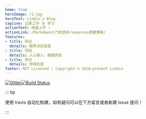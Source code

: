 ```yaml
---
home: true
heroImage: /1.jpg
heroText: LinQin`s Blog
tagline: 记录工作 与 学习
actionText: 快速上手 →
actionLink: /Markdown入门到放弃/vuepress搭建博客/
features:
- title: 所见
  details: 眼界决定高度
- title: 所知
  details: 人心路人，据我所知
- title: 所识
  details: 领域先驱
footer: MIT Licensed | Copyright © 2018-present LinQin
---
```


[![Gitter](https://badges.gitter.im/linqin-site/community.svg)](https://gitter.im/linqin-site/community?utm_source=badge&utm_medium=badge&utm_campaign=pr-badge)[![Build Status](https://travis-ci.org/woshilinqin/vuepress-blog.svg?branch=master)](https://travis-ci.org/woshilinqin/vuepress-blog)

::: tip

 使用 travis 自动化构建，如有疑问可以在下方留言或者新建 issue 提问！

:::

<Vssue title="Vssue" />

